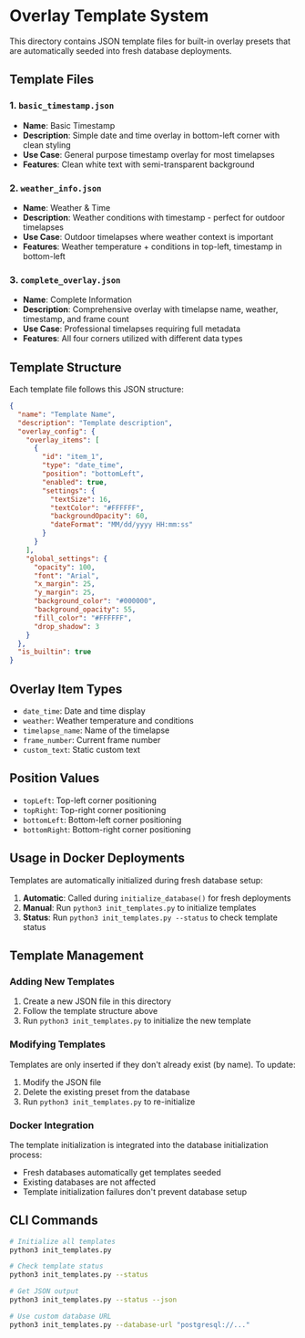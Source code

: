 # Overlay Template System

This directory contains JSON template files for built-in overlay presets that
are automatically seeded into fresh database deployments.

## Template Files

### 1. `basic_timestamp.json`

- **Name**: Basic Timestamp
- **Description**: Simple date and time overlay in bottom-left corner with clean
  styling
- **Use Case**: General purpose timestamp overlay for most timelapses
- **Features**: Clean white text with semi-transparent background

### 2. `weather_info.json`

- **Name**: Weather & Time
- **Description**: Weather conditions with timestamp - perfect for outdoor
  timelapses
- **Use Case**: Outdoor timelapses where weather context is important
- **Features**: Weather temperature + conditions in top-left, timestamp in
  bottom-left

### 3. `complete_overlay.json`

- **Name**: Complete Information
- **Description**: Comprehensive overlay with timelapse name, weather,
  timestamp, and frame count
- **Use Case**: Professional timelapses requiring full metadata
- **Features**: All four corners utilized with different data types

## Template Structure

Each template file follows this JSON structure:

```json
{
  "name": "Template Name",
  "description": "Template description",
  "overlay_config": {
    "overlay_items": [
      {
        "id": "item_1",
        "type": "date_time",
        "position": "bottomLeft",
        "enabled": true,
        "settings": {
          "textSize": 16,
          "textColor": "#FFFFFF",
          "backgroundOpacity": 60,
          "dateFormat": "MM/dd/yyyy HH:mm:ss"
        }
      }
    ],
    "global_settings": {
      "opacity": 100,
      "font": "Arial",
      "x_margin": 25,
      "y_margin": 25,
      "background_color": "#000000",
      "background_opacity": 55,
      "fill_color": "#FFFFFF",
      "drop_shadow": 3
    }
  },
  "is_builtin": true
}
```

## Overlay Item Types

- `date_time`: Date and time display
- `weather`: Weather temperature and conditions
- `timelapse_name`: Name of the timelapse
- `frame_number`: Current frame number
- `custom_text`: Static custom text

## Position Values

- `topLeft`: Top-left corner positioning
- `topRight`: Top-right corner positioning
- `bottomLeft`: Bottom-left corner positioning
- `bottomRight`: Bottom-right corner positioning

## Usage in Docker Deployments

Templates are automatically initialized during fresh database setup:

1. **Automatic**: Called during `initialize_database()` for fresh deployments
2. **Manual**: Run `python3 init_templates.py` to initialize templates
3. **Status**: Run `python3 init_templates.py --status` to check template status

## Template Management

### Adding New Templates

1. Create a new JSON file in this directory
2. Follow the template structure above
3. Run `python3 init_templates.py` to initialize the new template

### Modifying Templates

Templates are only inserted if they don't already exist (by name). To update:

1. Modify the JSON file
2. Delete the existing preset from the database
3. Run `python3 init_templates.py` to re-initialize

### Docker Integration

The template initialization is integrated into the database initialization
process:

- Fresh databases automatically get templates seeded
- Existing databases are not affected
- Template initialization failures don't prevent database setup

## CLI Commands

```bash
# Initialize all templates
python3 init_templates.py

# Check template status
python3 init_templates.py --status

# Get JSON output
python3 init_templates.py --status --json

# Use custom database URL
python3 init_templates.py --database-url "postgresql://..."
```
